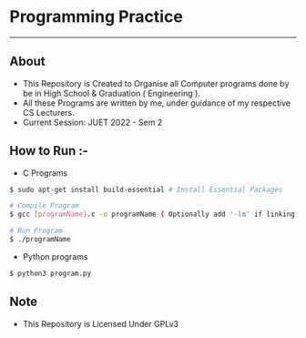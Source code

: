 # Programming Practice #
-------------------------------------------------------

## About ##
* This Repository is Created to Organise all Computer programs done by be in High School & Graduation ( Engineering ).
* All these Programs are written by me, under guidance of my respective CS Lecturers.
* Current Session: JUET 2022 - Sem 2

## How to Run :-
* C Programs
```bash
$ sudo apt-get install build-essential # Install Essential Packages

# Compile Program
$ gcc [programName].c -o programName ( Optionally add '-lm' if linking math library )

# Run Program
$ ./programName

```
* Python programs
```bash
$ python3 program.py 
```

## Note ##
* This Repository is Licensed Under GPLv3
